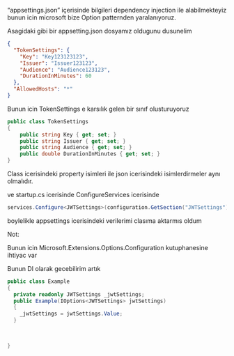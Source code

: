 “appsettings.json” içerisinde bilgileri dependency injection ile alabilmekteyiz bunun icin microsoft bize Option patternden yaralanıyoruz.

Asagidaki gibi bir appsetting.json dosyamız oldugunu dusunelim

```json
{
  "TokenSettings": {
    "Key": "Key123123123",
    "Issuer": "Issuer123123",
    "Audience": "Audience123123",
    "DurationInMinutes": 60
  },
  "AllowedHosts": "*"
}
```

Bunun icin TokenSettings e karsılık gelen bir sınıf olusturuyoruz

```c#
public class TokenSettings
{
    public string Key { get; set; }
    public string Issuer { get; set; }
    public string Audience { get; set; }
    public double DurationInMinutes { get; set; }
}
```
Class icerisindeki property isimleri ile json icerisindeki isimlerdirmeler aynı olmalıdır.

ve startup.cs icerisinde ConfigureServices icerisinde 

```c#
services.Configure<JWTSettings>(configuration.GetSection("JWTSettings"));
```

boylelikle appsettings icerisindeki verilerimi clasıma aktarmıs oldum

Not: 

Bunun icin Microsoft.Extensions.Options.Configuration kutuphanesine ihtiyac var



Bunun DI olarak gecebilirim artık

```c#
public class Example
{
  private readonly JWTSettings _jwtSettings;
  public Example(IOptions<JWTSettings> jwtSettings)
  {
    _jwtSettings = jwtSettings.Value;
  }
  
  

}
```

